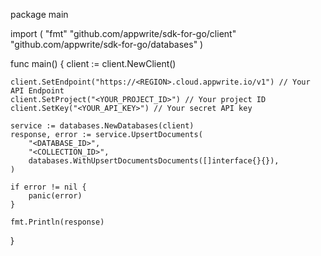 package main

import (
    "fmt"
    "github.com/appwrite/sdk-for-go/client"
    "github.com/appwrite/sdk-for-go/databases"
)

func main() {
    client := client.NewClient()

    client.SetEndpoint("https://<REGION>.cloud.appwrite.io/v1") // Your API Endpoint
    client.SetProject("<YOUR_PROJECT_ID>") // Your project ID
    client.SetKey("<YOUR_API_KEY>") // Your secret API key

    service := databases.NewDatabases(client)
    response, error := service.UpsertDocuments(
        "<DATABASE_ID>",
        "<COLLECTION_ID>",
        databases.WithUpsertDocumentsDocuments([]interface{}{}),
    )

    if error != nil {
        panic(error)
    }

    fmt.Println(response)
}
